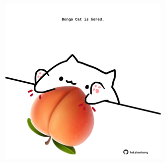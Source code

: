 <!-- built at 15/08/2024, 14:00:45 UTC -->
<p align="center">
  <img width="500" height="500" src="./ReadmeImage.svg">
</p>
